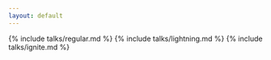 ```yaml
---
layout: default
---
```


{% include talks/regular.md %}
{% include talks/lightning.md %}
{% include talks/ignite.md %}

